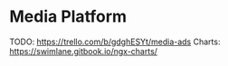 # Media Platform

TODO: https://trello.com/b/gdghESYt/media-ads
Charts: https://swimlane.gitbook.io/ngx-charts/
